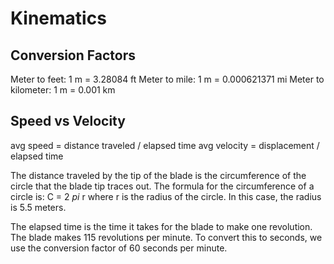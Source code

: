 # Kinematics

## Conversion Factors

Meter to feet: 1 m = 3.28084 ft
Meter to mile: 1 m = 0.000621371 mi
Meter to kilometer: 1 m = 0.001 km

## Speed vs Velocity

avg speed = distance traveled / elapsed time
avg velocity = displacement / elapsed time

The distance traveled by the tip of the blade is the circumference of the circle that the blade tip traces out.  The formula for the circumference of a circle is:
C = 2 *pi* r where r is the radius of the circle. In this case, the radius is 5.5 meters.

The elapsed time is the time it takes for the blade to make one revolution.  The blade makes 115 revolutions per minute.  To convert this to seconds, we use the conversion factor of 60 seconds per minute.
